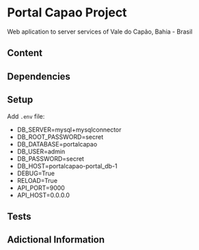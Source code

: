 # Portal Capao Project

Web aplication to server services of Vale do Capão, Bahia - Brasil


## Content


## Dependencies

## Setup

Add `.env` file:


- DB_SERVER=mysql+mysqlconnector
- DB_ROOT_PASSWORD=secret
- DB_DATABASE=portalcapao
- DB_USER=admin
- DB_PASSWORD=secret
- DB_HOST=portalcapao-portal_db-1
- DEBUG=True
- RELOAD=True
- API_PORT=9000
- API_HOST=0.0.0.0


## Tests


## Adictional Information



